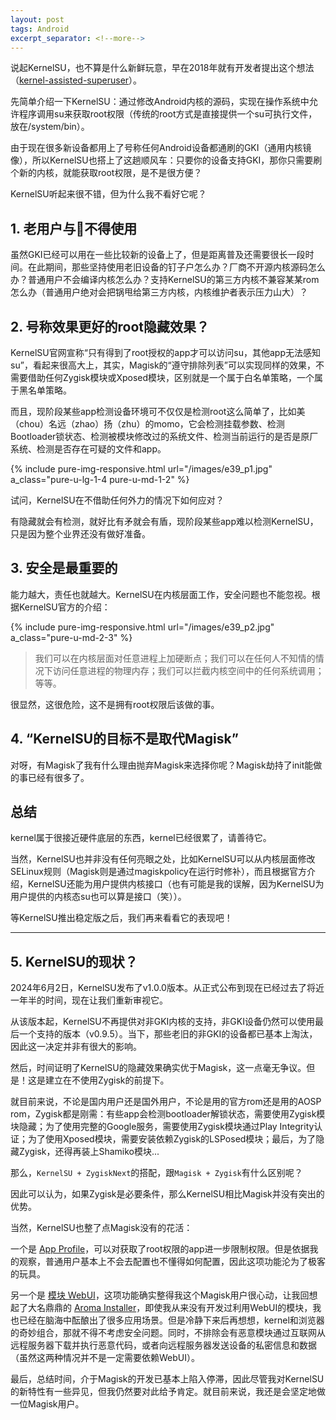```yaml
---
layout: post
tags: Android
excerpt_separator: <!--more-->
---
```


说起KernelSU，也不算是什么新鲜玩意，早在2018年就有开发者提出这个想法（[kernel-assisted-superuser](https://git.zx2c4.com/kernel-assisted-superuser/about/)）。

先简单介绍一下KernelSU：通过修改Android内核的源码，实现在操作系统中允许程序调用su来获取root权限（传统的root方式是直接提供一个su可执行文件，放在/system/bin）。

<!--more-->

由于现在很多新设备都用上了号称任何Android设备都通刷的GKI（通用内核镜像），所以KernelSU也搭上了这趟顺风车：只要你的设备支持GKI，那你只需要刷个新的内核，就能获取root权限，是不是很方便？

KernelSU听起来很不错，但为什么我不看好它呢？

## 1. 老用户与🐶不得使用

虽然GKI已经可以用在一些比较新的设备上了，但是距离普及还需要很长一段时间。在此期间，那些坚持使用老旧设备的钉子户怎么办？厂商不开源内核源码怎么办？普通用户不会编译内核怎么办？支持KernelSU的第三方内核不兼容某某rom怎么办（普通用户绝对会把锅甩给第三方内核，内核维护者表示压力山大）？

## 2. 号称效果更好的root隐藏效果？

KernelSU官网宣称“只有得到了root授权的app才可以访问su，其他app无法感知su”，看起来很高大上，其实，Magisk的“遵守排除列表”可以实现同样的效果，不需要借助任何Zygisk模块或Xposed模块，区别就是一个属于白名单策略，一个属于黑名单策略。

而且，现阶段某些app检测设备环境可不仅仅是检测root这么简单了，比如美（chou）名远（zhao）扬（zhu）的momo，它会检测挂载参数、检测Bootloader锁状态、检测被模块修改过的系统文件、检测当前运行的是否是原厂系统、检测是否存在可疑的文件和app。

{% include pure-img-responsive.html url="/images/e39_p1.jpg" a_class="pure-u-lg-1-4 pure-u-md-1-2" %}

试问，KernelSU在不借助任何外力的情况下如何应对？

有隐藏就会有检测，就好比有矛就会有盾，现阶段某些app难以检测KernelSU，只是因为整个业界还没有做好准备。

## 3. 安全是最重要的

能力越大，责任也就越大。KernelSU在内核层面工作，安全问题也不能忽视。根据KernelSU官方的介绍：

{% include pure-img-responsive.html url="/images/e39_p2.jpg" a_class="pure-u-md-2-3" %}

> 我们可以在内核层面对任意进程上加硬断点；我们可以在任何人不知情的情况下访问任意进程的物理内存；我们可以拦截内核空间中的任何系统调用；等等。

很显然，这很危险，这不是拥有root权限后该做的事。

## 4. “KernelSU的目标不是取代Magisk”

对呀，有Magisk了我有什么理由抛弃Magisk来选择你呢？Magisk劫持了init能做的事已经有很多了。

## 总结

kernel属于很接近硬件底层的东西，kernel已经很累了，请善待它。

当然，KernelSU也并非没有任何亮眼之处，比如KernelSU可以从内核层面修改SELinux规则（Magisk则是通过magiskpolicy在运行时修补），而且根据官方介绍，KernelSU还能为用户提供内核接口（也有可能是我的误解，因为KernelSU为用户提供的内核态su也可以算是接口（笑））。

等KernelSU推出稳定版之后，我们再来看看它的表现吧！

---

## 5. KernelSU的现状？

2024年6月2日，KernelSU发布了v1.0.0版本。从正式公布到现在已经过去了将近一年半的时间，现在让我们重新审视它。

从该版本起，KernelSU不再提供对非GKI内核的支持，非GKI设备仍然可以使用最后一个支持的版本（v0.9.5）。当下，那些老旧的非GKI的设备都已基本上淘汰，因此这一决定并非有很大的影响。

然后，时间证明了KernelSU的隐藏效果确实优于Magisk，这一点毫无争议。但是！这是建立在不使用Zygisk的前提下。

就目前来说，不论是国内用户还是国外用户，不论是用的官方rom还是用的AOSP rom，Zygisk都是刚需：有些app会检测bootloader解锁状态，需要使用Zygisk模块隐藏；为了使用完整的Google服务，需要使用Zygisk模块通过Play Integrity认证；为了使用Xposed模块，需要安装依赖Zygisk的LSPosed模块；最后，为了隐藏Zygisk，还得再装上Shamiko模块...

那么，`KernelSU + ZygiskNext`的搭配，跟`Magisk + Zygisk`有什么区别呢？

因此可以认为，如果Zygisk是必要条件，那么KernelSU相比Magisk并没有突出的优势。

当然，KernelSU也整了点Magisk没有的花活：

一个是 [App Profile](https://kernelsu.org/guide/app-profile.html)，可以对获取了root权限的app进一步限制权限。但是依据我的观察，普通用户基本上不会去配置也不懂得如何配置，因此这项功能沦为了极客的玩具。

另一个是 [模块 WebUI](https://kernelsu.org/guide/module-webui.html)，这项功能确实整得我这个Magisk用户很心动，让我回想起了大名鼎鼎的 [Aroma Installer](https://github.com/amarullz/AROMA-Installer)，即使我从来没有开发过利用WebUI的模块，我也已经在脑海中酝酿出了很多应用场景。但是冷静下来后再想想，kernel和浏览器的奇妙组合，那就不得不考虑安全问题。同时，不排除会有恶意模块通过互联网从远程服务器下载并执行恶意代码，或者向远程服务器发送设备的私密信息和数据（虽然这两种情况并不是一定需要依赖WebUI）。

最后，总结时间，介于Magisk的开发已基本上陷入停滞，因此尽管我对KernelSU的新特性有一些异见，但我仍然要对此给予肯定。就目前来说，我还是会坚定地做一位Magisk用户。
